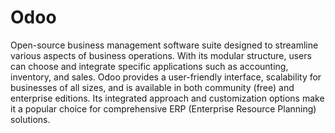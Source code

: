 # Odoo

Open-source business management software suite designed to streamline various aspects of business operations. With its modular structure, users can choose and integrate specific applications such as accounting, inventory, and sales. Odoo provides a user-friendly interface, scalability for businesses of all sizes, and is available in both community (free) and enterprise editions. Its integrated approach and customization options make it a popular choice for comprehensive ERP (Enterprise Resource Planning) solutions.
